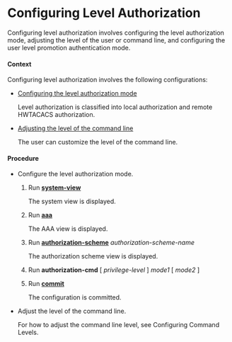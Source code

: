 Configuring Level Authorization
===============================

Configuring level authorization involves configuring the level authorization mode, adjusting the level of the user or command line, and configuring the user level promotion authentication mode.

#### Context

Configuring level authorization involves the following configurations:

* [Configuring the level authorization mode](#EN-US_TASK_0172371821__dc_vrp_aaa_cfg_101101)
  
  Level authorization is classified into local authorization and remote HWTACACS authorization.
* [Adjusting the level of the command line](#EN-US_TASK_0172371821__dc_vrp_aaa_cfg_101102)
  
  The user can customize the level of the command line.

#### Procedure

* Configure the level authorization mode.
  1. Run [**system-view**](cmdqueryname=system-view)
     
     
     
     The system view is displayed.
  2. Run [**aaa**](cmdqueryname=aaa)
     
     
     
     The AAA view is displayed.
  3. Run [**authorization-scheme**](cmdqueryname=authorization-scheme) *authorization-scheme-name*
     
     
     
     The authorization scheme view is displayed.
  4. Run **authorization-cmd** [ *privilege-level* ] *mode1* [ *mode2* ]
  5. Run [**commit**](cmdqueryname=commit)
     
     
     
     The configuration is committed.
* Adjust the level of the command line.
  
  
  
  For how to adjust the command line level, see Configuring Command Levels.